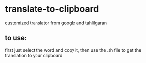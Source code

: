 # translate-to-clipboard
customized translator from google and tahlilgaran


## to use:
first just select the word and copy it, then use the .sh file to get the translation to your clipboard
